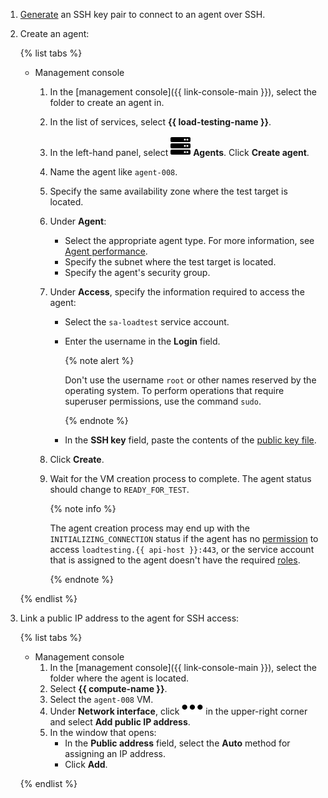 1. [Generate](../../compute/operations/vm-connect/ssh.md#creating-ssh-keys) an SSH key pair to connect to an agent over SSH.

1. Create an agent:

    {% list tabs %}

    - Management console

      1. In the [management console]({{ link-console-main }}), select the folder to create an agent in.

      1. In the list of services, select **{{ load-testing-name }}**.

      1. In the left-hand panel, select ![image](../../_assets/load-testing/agent.svg) **Agents**. Click **Create agent**.

      1. Name the agent like `agent-008`.

      1. Specify the same availability zone where the test target is located.

      1. Under **Agent**:
          * Select the appropriate agent type. For more information, see [Agent performance](../../load-testing/concepts/agent.md#benchmark).
          * Specify the subnet where the test target is located.
          * Specify the agent's security group.

      1. Under **Access**, specify the information required to access the agent:

          * Select the `sa-loadtest` service account.

          * Enter the username in the **Login** field.

              {% note alert %}

              Don't use the username `root` or other names reserved by the operating system. To perform operations that require superuser permissions, use the command `sudo`.

              {% endnote %}

          * In the **SSH key** field, paste the contents of the [public key file](../../compute/operations/vm-connect/ssh.md#creating-ssh-keys).

      1. Click **Create**.

      1. Wait for the VM creation process to complete. The agent status should change to `READY_FOR_TEST`.

          {% note info %}

          The agent creation process may end up with the `INITIALIZING_CONNECTION` status if the agent has no [permission](../../load-testing/operations/security-groups-agent.md) to access `loadtesting.{{ api-host }}:443`, or the service account that is assigned to the agent doesn't have the required [roles](../../load-testing/operations/create-agent.md#infrastructure-prepare).

          {% endnote %}

    {% endlist %}

1. Link a public IP address to the agent for SSH access:

    {% list tabs %}

    - Management console
      1. In the [management console]({{ link-console-main }}), select the folder where the agent is located.
      1. Select **{{ compute-name }}**.
      1. Select the `agent-008` VM.
      1. Under **Network interface**, click ![image](../../_assets/horizontal-ellipsis.svg) in the upper-right corner and select **Add public IP address**.
      1. In the window that opens:
          * In the **Public address** field, select the **Auto** method for assigning an IP address.
          * Click **Add**.

    {% endlist %}

